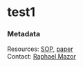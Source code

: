 # test1

### Metadata
Resources: <a href="https://www.waterboards.ca.gov/water_issues/programs/swamp/bioassessment/docs/CSCI_Instructions_08_01_18.pdf">SOP</a>, <a href="http://ftp.sccwrp.org/pub/download/DOCUMENTS/JournalArticles/889_MazorBioasssmentComplexHabitats_CSCI.pdf">paper</a><br>
Contact: <a href="https://www.sccwrp.org/about/staff/raphael-mazor/">Raphael Mazor</a><br>

